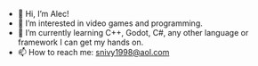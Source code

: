 - 👋 Hi, I’m Alec!
- 👀 I’m interested in video games and programming.
- 🌱 I’m currently learning C++, Godot, C#, any other language or framework I can get my hands on.
- 📫 How to reach me: snivy1998@aol.com

<!---
BoimanMan/BoimanMan is a ✨ special ✨ repository because its `README.md` (this file) appears on your GitHub profile.
You can click the Preview link to take a look at your changes.
--->
